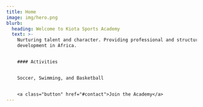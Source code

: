 ```yaml
---
title: Home
image: img/hero.png
blurb:
  heading: Welcome to Kiota Sports Academy
  text: >-
    Nurturing talent and character. Providing professional and structured talent
    development in Africa.


    #### Activities


    Soccer, Swimming, and Basketball


    <a class="button" href="#contact">Join the Academy</a>
---
```

